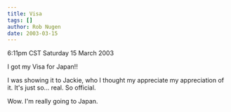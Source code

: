 ```yaml
---
title: Visa
tags: []
author: Rob Nugen
date: 2003-03-15
---
```


<p class=date>6:11pm CST Saturday 15 March 2003</p>

<p>I got my Visa for Japan!!</p>

<p>I was showing it to Jackie, who I thought my appreciate my
appreciation of it.  It's just so... real.  So official.</p>

<p>Wow.  I'm really going to Japan.</p>
